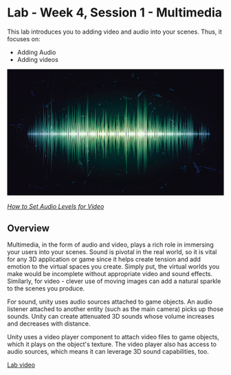 # Lab - Week 4, Session 1 - Multimedia

This lab introduces you to adding video and audio into your scenes. Thus, it focuses on:

+ Adding Audio
+ Adding videos

![audio waveform](images/audio.jpg)

[_How to Set Audio Levels for Video_](https://www.premiumbeat.com/blog/how-to-set-audio-levels-for-video/)

## Overview

Multimedia, in the form of audio and video, plays a rich role in immersing your users into your scenes. Sound is pivotal in the real world, so it is vital for any 3D application or game since it helps create tension and add emotion to the virtual spaces you create. Simply put, the virtual worlds you make would be incomplete without appropriate video and sound effects. Similarly, for video - clever use of moving images can add a natural sparkle to the scenes you produce.

For sound, unity uses audio sources attached to game objects. An audio listener attached to another entity (such as the main camera) picks up those sounds. Unity can create attenuated 3D sounds whose volume increases and decreases with distance.

Unity uses a video player component to attach video files to game objects, which it plays on the object's texture. The video player also has access to audio sources, which means it can leverage 3D sound capabilities, too.

[Lab video](https://youtu.be/WzhirgJiuM0)
